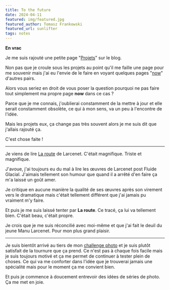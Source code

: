 ```yaml
---
title: To the future
date: 2024-04-11
featured: img/featured.jpg
featured_author: Tomasz Frankowski
featured_url: sunlifter
tags: notes
---
```


**En vrac**

<!-- excerpt -->

Je me suis rajouté une petite page "[Projets](https://blog.foojin.com/projects/)" sur le blog. 

Non pas que je croule sous les projets au point qu'il me faille une page pour me souvenir mais j'ai eu l'envie de le faire en voyant quelques pages "[now](https://nownownow.com/)" d'autres pairs.

Alors vous seriez en droit de vous poser la question pourquoi ne pas faire tout simplement ma propre page **now** dans ce cas ?

Parce que je me connais, j'oublierai constamment de la mettre à jour et elle serait constamment obsolète, ce qui à mon sens, va un peu à l'encontre de l'idée.

Mais les projets eux, ça change pas très souvent alors je me suis dit que j'allais rajouté ça.

C'est chose faite !

---

Je viens de lire [La route](https://www.dargaud.com/bd/la-route/la-route-la-route-bda5512960) de Larcenet. C'était magnifique. Triste et magnifique.

J'avoue, j'ai toujours eu du mal à lire les œuvres de Larcenet post Fluide Glacial. J'aimais tellement son humour que quand il a arrêté d'en faire ça m'a laissé un goût amer.

Je critique en aucune manière la qualité de ses œuvres après son virement vers le dramatique mais c'était tellement différent que j'ai jamais pu vraiment m'y faire.

Et puis je me suis laissé tenter par **La route**. Ce tracé, ça lui va tellement bien. C'était beau, c'était propre.

Je crois que je me suis réconcilié avec moi-même et que j'ai fait le deuil du jeune Manu Larcenet. Pour mon plus grand plaisir.

---

Je suis bientôt arrivé au tiers de mon [challenge photo](https://blog.foojin.com/2023/12/22/shuffle-mon-challenge-photo/) et je suis plutôt satisfait de la tournure que ça prend. Ce n'est pas à chaque fois facile mais je suis toujours motivé et ça me permet de continuer à tester plein de choses. Ce qui va me conforter dans l'idée que je trouverai jamais une spécialité mais pour le moment ça me convient bien.

Et puis je commence à doucement entrevoir des idées de séries de photo. Ça me met en joie.
